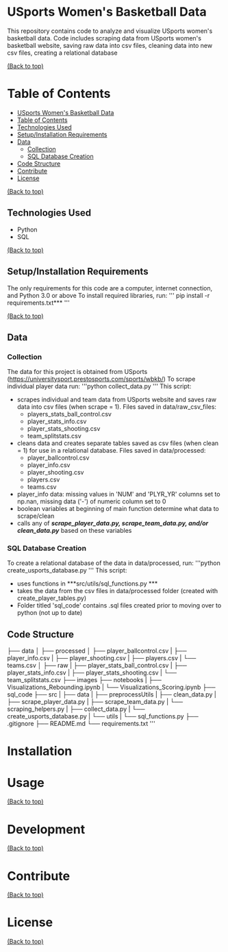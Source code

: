 # USports Women's Basketball Data
This repository contains code to analyze and visualize USports women's basketball data.
Code includes scraping data from USports women's basketball website, saving raw data into csv files, cleaning data into new csv files, creating a relational database

[(Back to top)](#usports-womens-basketball-data)

# Table of Contents

- [USports Women's Basketball Data](#usports-womens-basketball-data)
- [Table of Contents](#table-of-contents)
- [Technologies Used](#technologies-used)
- [Setup/Installation Requirements](#setupinstallation-requirements)
- [Data](#data)
    - [Collection](#collection)
    - [SQL Database Creation](#sql-database-creation)
- [Code Structure](#code-structure)
- [Contribute](#contribute)
- [License](#license)

[(Back to top)](#table-of-contents)

## Technologies Used
* Python 
* SQL

[(Back to top)](#technologies-used)

## Setup/Installation Requirements
The only requirements for this code are a computer, internet connection, and Python 3.0 or above
To install required libraries, run: 
'''
pip install -r requirements.txt***
'''

[(Back to top)](#setupinstallation-requirements)

## Data

### Collection
The data for this project is obtained from USports (https://universitysport.prestosports.com/sports/wbkb/)
To scrape individual player data run:
'''python
collect_data.py
'''
This script:
* scrapes individual and team data from USports website and saves raw data into csv files (when scrape = 1). Files saved in data/raw_csv_files:
    * players_stats_ball_control.csv
    * player_stats_info.csv
    * player_stats_shooting.csv
    * team_splitstats.csv
* cleans data and creates separate tables saved as csv files (when clean = 1) for use in a relational database. Files saved in data/processed:
    * player_ballcontrol.csv
    * player_info.csv
    * player_shooting.csv
    * players.csv
    * teams.csv
* player_info data: missing values in 'NUM' and 'PLYR_YR' columns set to np.nan, missing data ('-') of numeric column set to 0
* boolean variables at beginning of main function determine what data to scrape/clean
* calls any of ***scrape_player_data.py, scrape_team_data.py, and/or clean_data.py*** based on these variables

### SQL Database Creation
To create a relational database of the data in data/processed, run: 
'''python
create_usports_database.py
'''
This script:
* uses functions in ***src/utils/sql_functions.py ***
* takes the data from the csv files in data/processed folder (created with create_player_tables.py)
* Folder titled 'sql_code' contains .sql files created prior to moving over to python (not up to date)


## Code Structure
├── data
│   ├── processed
│       ├── player_ballcontrol.csv
|       ├── player_info.csv
|       ├── player_shooting.csv
|       ├── players.csv
|       └── teams.csv
│   ├── raw
|       ├── player_stats_ball_control.csv
|       ├── player_stats_info.csv
|       ├── player_stats_shooting.csv
|       └── team_splitstats.csv
├── images
├── notebooks
|   ├── Visualizations_Rebounding.ipynb
|   └── Visualizations_Scoring.ipynb
├── sql_code
├── src
|   ├── data
|       ├── preprocessUtils
|           ├── clean_data.py
|           ├── scrape_player_data.py
|           ├── scrape_team_data.py
|           └── scraping_helpers.py
|       ├── collect_data.py
|       └── create_usports_database.py
|   └── utils
|       └── sql_functions.py
├── .gitignore
├── README.md
└── requirements.txt
'''



# Installation


# Usage
[(Back to top)](#table-of-contents)

# Development
[(Back to top)](#table-of-contents)

# Contribute
[(Back to top)](#table-of-contents)

# License
[(Back to top)](#table-of-contents)